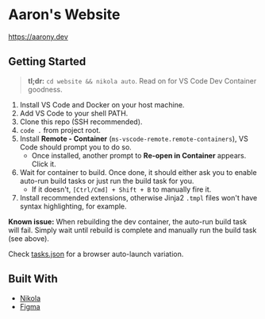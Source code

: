 # Aaron's Website

https://aarony.dev

## Getting Started

> **tl;dr:** `cd website && nikola auto`. Read on for VS Code Dev Container
> goodness.

1. Install VS Code and Docker on your host machine.
1. Add VS Code to your shell PATH.
1. Clone this repo (SSH recommended).
1. `code .` from project root.
1. Install **Remote - Container** (`ms-vscode-remote.remote-containers`), VS
   Code should prompt you to do so.
   - Once installed, another prompt to **Re-open in Container** appears. Click
     it.
1. Wait for container to build. Once done, it should either ask you to enable
   auto-run build tasks or just run the build task for you.
   - If it doesn't, `[Ctrl/Cmd] + Shift + B` to manually fire it.
1. Install recommended extensions, otherwise Jinja2 `.tmpl` files won't have
   syntax highlighting, for example.

**Known issue:** When rebuilding the dev container, the auto-run build task will
fail. Simply wait until rebuild is complete and manually run the build task (see
above).

Check [tasks.json](./.devcontainer/tasks.json) for a browser auto-launch
variation.

## Built With

- [Nikola](https://getnikola.com)
- [Figma](https://figma.com)
